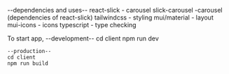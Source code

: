 --dependencies and uses--
    react-slick - carousel
    slick-carousel -carousel (dependencies of react-slick)
    tailwindcss - styling
    mui/material - layout
    mui-icons - icons
    typescript - type checking

To start app,
    --development--
    cd client
    npm run dev

    --production--
    cd client
    npm run build


